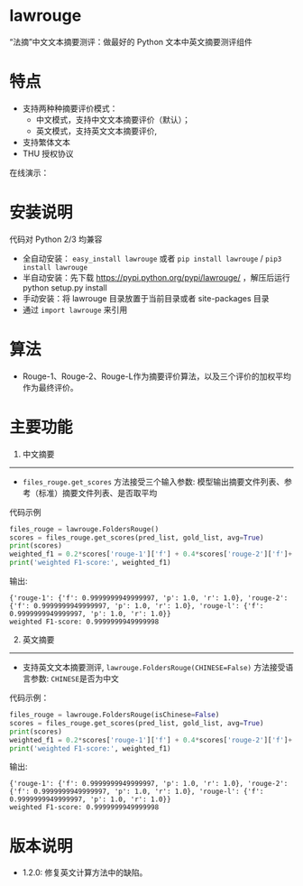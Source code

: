 # lawrouge
“法摘”中文文本摘要测评：做最好的 Python 文本中英文摘要测评组件

特点
====

-  支持两种种摘要评价模式：
   -  中文模式，支持中文文本摘要评价（默认）；
   -  英文模式，支持英文文本摘要评价,
-  支持繁体文本
-  THU 授权协议

在线演示： 

安装说明
========

代码对 Python 2/3 均兼容

-  全自动安装： ``easy_install lawrouge`` 或者 ``pip install lawrouge`` / ``pip3 install lawrouge``
-  半自动安装：先下载 https://pypi.python.org/pypi/lawrouge/ ，解压后运行
   python setup.py install
-  手动安装：将 lawrouge 目录放置于当前目录或者 site-packages 目录
-  通过 ``import lawrouge`` 来引用


算法
========

* Rouge-1、Rouge-2、Rouge-L作为摘要评价算法，以及三个评价的加权平均作为最终评价。

主要功能
=======

1. 中文摘要
--------

* `files_rouge.get_scores` 方法接受三个输入参数: 模型输出摘要文件列表、参考（标准）摘要文件列表、是否取平均

代码示例

```python
files_rouge = lawrouge.FoldersRouge()
scores = files_rouge.get_scores(pred_list, gold_list, avg=True)
print(scores)
weighted_f1 = 0.2*scores['rouge-1']['f'] + 0.4*scores['rouge-2']['f']+ 0.4*scores['rouge-l']['f']
print('weighted F1-score:', weighted_f1)
```

输出:

```
{'rouge-1': {'f': 0.9999999949999997, 'p': 1.0, 'r': 1.0}, 'rouge-2': {'f': 0.9999999949999997, 'p': 1.0, 'r': 1.0}, 'rouge-l': {'f': 0.9999999949999997, 'p': 1.0, 'r': 1.0}}
weighted F1-score: 0.9999999949999998
```

2. 英文摘要
----------------

* 支持英文文本摘要测评, `lawrouge.FoldersRouge(CHINESE=False)` 方法接受语言参数: `CHINESE`是否为中文


代码示例：

```python
files_rouge = lawrouge.FoldersRouge(isChinese=False)
scores = files_rouge.get_scores(pred_list, gold_list, avg=True)
print(scores)
weighted_f1 = 0.2*scores['rouge-1']['f'] + 0.4*scores['rouge-2']['f']+ 0.4*scores['rouge-l']['f']
print('weighted F1-score:', weighted_f1)
```

输出:

```
{'rouge-1': {'f': 0.9999999949999997, 'p': 1.0, 'r': 1.0}, 'rouge-2': {'f': 0.9999999949999997, 'p': 1.0, 'r': 1.0}, 'rouge-l': {'f': 0.9999999949999997, 'p': 1.0, 'r': 1.0}}
weighted F1-score: 0.9999999949999998
```

版本说明
=======

* 1.2.0: 修复英文计算方法中的缺陷。